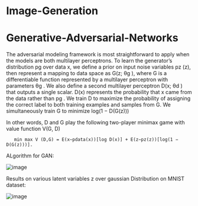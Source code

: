 # Image-Generation

# Generative-Adversarial-Networks

The adversarial modeling framework is most straightforward to apply when the models are both
multilayer perceptrons. To learn the generator’s distribution pg over data x, we define a prior on
input noise variables pz (z), then represent a mapping to data space as G(z; θg ), where G is a
differentiable function represented by a multilayer perceptron with parameters θg . We also define a
second multilayer perceptron D(x; θd ) that outputs a single scalar. D(x) represents the probability
that x came from the data rather than pg . We train D to maximize the probability of assigning the
correct label to both training examples and samples from G. We simultaneously train G to minimize log(1 − D(G(z)))

In other words, D and G play the following two-player minimax game with value function V(G, D)


       min max V (D,G) = E(x∼pdata(x))[log D(x)] + E(z∼pz(z))[log(1 − D(G(z)))].
       

ALgorithm for GAN:

![image](https://github.com/prabandh1444/Generative-Adversarial-Networks/assets/111416767/dd83dd79-2c58-4d0d-a1fd-f73081839a5f)

Results on various latent variables z over gaussian Distribution on MNIST dataset:

![image](https://github.com/prabandh1444/Generative-Adversarial-Networks/assets/111416767/eb44d084-885d-4b34-8e65-14715e3420b8)
